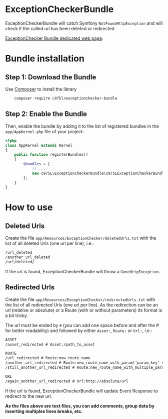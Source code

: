 ExceptionCheckerBundle
======================

ExceptionCheckerBundle will catch Symfony `NotFoundHttpException` and will check if the called url has been deleted or redirected.

[ExceptionChecker Bundle dedicated web page](https://975l.com/en/pages/exception-checker-bundle).

Bundle installation
===================

Step 1: Download the Bundle
---------------------------
Use [Composer](https://getcomposer.org) to install the library
```bash
    composer require c975l/exceptionchecker-bundle
```

Step 2: Enable the Bundle
-------------------------
Then, enable the bundle by adding it to the list of registered bundles in the `app/AppKernel.php` file of your project:

```php
<?php
class AppKernel extends Kernel
{
    public function registerBundles()
    {
        $bundles = [
            // ...
            new c975L\ExceptionCheckerBundle\c975LExceptionCheckerBundle(),
        ];
    }
}
```

How to use
==========

Deleted Urls
------------
Create the file `app/Resources/ExceptionChecker/deletedUrls.txt` with the list of all deleted Urls (one url per line), i.e.:

```txt
/url_deleted
/another_url_deleted
/url/deleted/
```
If the url is found, ExceptionCheckerBundle will throw a `GoneHttpException`.

Redirected Urls
---------------
Create the file `app/Resources/ExceptionChecker/redirectedUrls.txt` with the list of all redirected Urls (one url per line). As the redirection can be an url (relative or absolute) or a Route (with or without parameters) its format is a bit tricky.

The url must be ended by `#` (you can add one space before and after the # for better readability) and followed by either `Asset:`, `Route:` or `Url:`, i.e.:

```txt
ASSET
/asset_redirected # Asset:/path_to_asset

ROUTE
/url_redirected # Route:new_route_name
/another_url_redirected # Route:new_route_name_with_param['param_key' => 'param_value']
/still_another_url_redirected # Route:new_route_name_with_multiple_params['param_key' => 'param_value', 'another_param_key' => 'another_param_value']

URL
/again_another_url_redirected # Url:http://absolute/url
```
If the url is found, ExceptionCheckerBundle will update Event Response to redirect to the new url.

**As the files above are text files, you can add comments, group data by inserting multiples lines breaks, etc.**
